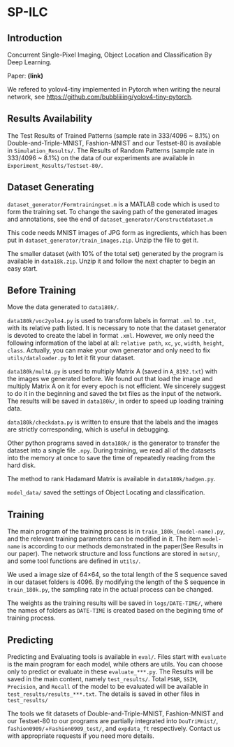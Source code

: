# SP-ILC
## Introduction
Concurrent Single-Pixel Imaging, Object Location and Classification By Deep Learning.

Paper: **(link)**

We refered to yolov4-tiny implemented in Pytorch when writing the neural network, see https://github.com/bubbliiiing/yolov4-tiny-pytorch. 

## Results Availability
The Test Results of Trained Patterns (sample rate in 333/4096 ~ 8.1%) on Double-and-Triple-MNIST, Fashion-MNIST and our Testset-80 is available in ``Simulation_Results/``. The Results of Random Patterns (sample rate in 333/4096 ~ 8.1%) on the data of our experiments are available in ``Experiment_Results/Testset-80/``.

## Dataset Generating
``dataset_generator/Formtrainingset.m`` is a MATLAB code which is used to form the training set. To change the saving path of the generated images and annotations, see the end of ``dataset_generator/Constructdataset.m``

This code needs MNIST images of JPG form as ingredients, which has been put in ``dataset_generator/train_images.zip``. Unzip the file to get it.

The smaller dataset (with 10% of the total set) generated by the program is available in ``data18k.zip``. Unzip it and follow the next chapter to begin an easy start.

## Before Training
Move the data generated to ``data180k/``.

``data180k/voc2yolo4.py`` is used to transform labels in format ``.xml`` to ``.txt``, with its relative path listed. It is necessary to note that the dataset generator is devoted to create the label in format  ``.xml``. However, we only need the following information of the label at all: ``relative path``, ``xc``, ``yc``, ``width``, ``height``, ``class``. Actually, you can make your own generator and only need to fix ``utils/dataloader.py`` to let it fit your dataset.

``data180k/multA.py`` is used to multiply Matrix A (saved in ``A_8192.txt``) with the images we generated before. We found out that load the image and multiply Matrix A on it for every epoch is not efficient. We sincerely suggest to do it in the beginning and saved the txt files as the input of the network. The results will be saved in ``data180k/``, in order to speed up loading training data.

``data180k/checkdata.py`` is written to ensure that the labels and the images are strictly corresponding, which is useful in debugging.

Other python programs saved in ``data180k/`` is the generator to transfer the dataset into a single file ``.npy``. During training, we read all of the datasets into the memory at once to save the time of repeatedly reading from the hard disk.

The method to rank Hadamard Matrix is available in ``data180k/hadgen.py``.

``model_data/`` saved the settings of Object Locating and classification.

## Training
The main program of the training process is in ``train_180k_(model-name).py``, and the relevant training parameters can be modified in it. The item ``model-name`` is according to our methods demonstrated in the paper(See Results in our paper). The network structure and loss functions are stored in ``netsn/``, and some tool functions are defined in ``utils/``.

We used a image size of 64×64, so the total length of the S sequence saved in our dataset folders is 4096. By modifying the length of the S sequence in ``train_180k.py``, the sampling rate in the actual process can be changed.

The weights as the training results will be saved in ``logs/DATE-TIME/``, where the names of folders as ``DATE-TIME`` is created based on the begining time of training process.

## Predicting
Predicting and Evaluating tools is available in ``eval/``. Files start with ``evaluate`` is the main program for each model, while others are utils. You can choose only to predict or evaluate in these ``evaluate_***.py``. The Results will be saved in the main content, namely ``test_results/``. Total ``PSNR``, ``SSIM``, ``Precision``, and ``Recall`` of the model to be evaluated will be available in ``test_results/results_***.txt``. The details is saved in other files in ``test_results/``

The tools we fit datasets of Double-and-Triple-MNIST, Fashion-MNIST and our Testset-80 to our programs are partially integrated into ``DouTriMnist/``, ``fashion0909/``+``Fashion0909_test/``, and ``expdata_ft`` respectively. Contact us with appropriate requests if you need more details.